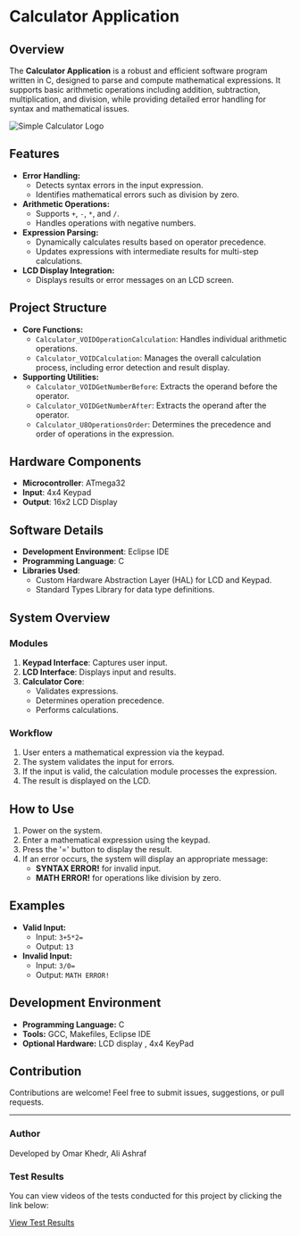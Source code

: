 
# Calculator Application

## Overview

The **Calculator Application** is a robust and efficient software program written in C, designed to parse and compute mathematical expressions. It supports basic arithmetic operations including addition, subtraction, multiplication, and division, while providing detailed error handling for syntax and mathematical issues.

![Simple Calculator Logo](https://github.com/user-attachments/assets/68c27d8a-943d-41a6-90c6-826b3b76c1c8)


## Features

- **Error Handling:**
  - Detects syntax errors in the input expression.
  - Identifies mathematical errors such as division by zero.
- **Arithmetic Operations:**
  - Supports `+`, `-`, `*`, and `/`.
  - Handles operations with negative numbers.
- **Expression Parsing:**
  - Dynamically calculates results based on operator precedence.
  - Updates expressions with intermediate results for multi-step calculations.
- **LCD Display Integration:**
  - Displays results or error messages on an LCD screen.

## Project Structure

- **Core Functions:**
  - `Calculator_VOIDOperationCalculation`: Handles individual arithmetic operations.
  - `Calculator_VOIDCalculation`: Manages the overall calculation process, including error detection and result display.
- **Supporting Utilities:**
  - `Calculator_VOIDGetNumberBefore`: Extracts the operand before the operator.
  - `Calculator_VOIDGetNumberAfter`: Extracts the operand after the operator.
  - `Calculator_U8OperationsOrder`: Determines the precedence and order of operations in the expression.
## Hardware Components
- **Microcontroller**: ATmega32
- **Input**: 4x4 Keypad
- **Output**: 16x2 LCD Display

## Software Details
- **Development Environment**: Eclipse IDE
- **Programming Language**: C
- **Libraries Used**:
  - Custom Hardware Abstraction Layer (HAL) for LCD and Keypad.
  - Standard Types Library for data type definitions.

## System Overview
### Modules
1. **Keypad Interface**: Captures user input.
2. **LCD Interface**: Displays input and results.
3. **Calculator Core**:
    - Validates expressions.
    - Determines operation precedence.
    - Performs calculations.

### Workflow
1. User enters a mathematical expression via the keypad.
2. The system validates the input for errors.
3. If the input is valid, the calculation module processes the expression.
4. The result is displayed on the LCD.

## How to Use
1. Power on the system.
2. Enter a mathematical expression using the keypad.
3. Press the '=' button to display the result.
4. If an error occurs, the system will display an appropriate message:
   - **SYNTAX ERROR!** for invalid input.
   - **MATH ERROR!** for operations like division by zero.


## Examples

- **Valid Input:**
  - Input: `3+5*2=`
  - Output: `13`
- **Invalid Input:**
  - Input: `3/0=`
  - Output: `MATH ERROR!`

## Development Environment

- **Programming Language:** C
- **Tools:** GCC, Makefiles, Eclipse IDE 
- **Optional Hardware:** LCD display , 4x4 KeyPad

## Contribution

Contributions are welcome! Feel free to submit issues, suggestions, or pull requests.

---

### Author

Developed by Omar Khedr, Ali Ashraf

### Test Results

You can view videos of the tests conducted for this project by clicking the link below:

[View Test Results](https://drive.google.com/drive/folders/1W4v_Gg-ppcrGGjJwUcFnKIVeQfmbgzZM?usp=sharing)
